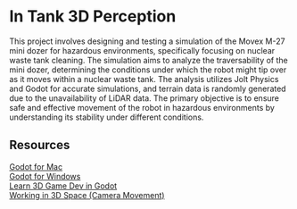 # In Tank 3D Perception

This project involves designing and testing a simulation of the Movex M-27 mini dozer for hazardous environments, specifically focusing on nuclear waste tank cleaning. The simulation aims to analyze the traversability of the mini dozer, determining the conditions under which the robot might tip over as it moves within a nuclear waste tank. The analysis utilizes Jolt Physics and Godot for accurate simulations, and terrain data is randomly generated due to the unavailability of LiDAR data. The primary objective is to ensure safe and effective movement of the robot in hazardous environments by understanding its stability under different conditions.

## Resources
<a href="https://godotengine.org/download/macos/">Godot for Mac</a><br />
<a href="https://godotengine.org/download/windows/">Godot for Windows</a><br />
<a href="https://docs.godotengine.org/en/stable/getting_started/first_3d_game/index.html">Learn 3D Game Dev in Godot</a><br />
<a href="https://docs.godotengine.org/en/stable/tutorials/3d/introduction_to_3d.html#d-viewport">Working in 3D Space (Camera Movement)</a><br />
